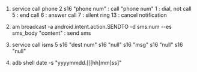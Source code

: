 1. service call phone 2 s16 "phone num" : call "phone num"
                      1                 : dial, not call
                      5                 : end call
                      6                 : answer call
                      7                 : silent ring
                      13                : cancel notification

2. am broadcast -a android.intent.action.SENDTO -d sms:num --es sms_body "content" : send sms

3. service call isms 5 s16 "dest num" s16 "null" s16 "msg" s16 "null" s16 "null"

4. adb shell date -s "yyyymmdd.[[[hh]mm]ss]"
